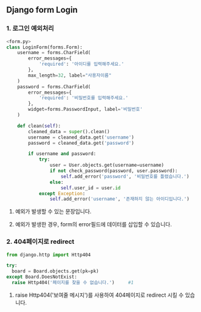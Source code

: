 ## Django form Login

### 1. 로그인 예외처리

```python
<form.py>
class LoginForm(forms.Form):
    username = forms.CharField(
        error_messages={
            'required': '아이디를 입력해주세요.'
        },
        max_length=32, label="사용자이름"
    )
    password = forms.CharField(
        error_messages={
            'required': '비밀번호를 입력해주세요.'
        },
        widget=forms.PasswordInput, label='비밀번호'
    )

    def clean(self):
        cleaned_data = super().clean()
        username = cleaned_data.get('username')
        password = cleaned_data.get('password')

        if username and password:
            try:																					#1
                user = User.objects.get(username=username)
                if not check_password(password, user.password):
                    self.add_error('password', '비밀번호를 틀렸습니다.')
                else:
                    self.user_id = user.id
            except Exception:															#2
                self.add_error('username', '존재하지 않는 아이디입니다.')
```

1) 예외가 발생할 수 있는 문장입니다.

2) 예외가 발생한 경우, form의 error필드에 데이터를 삽입할 수 있습니다.

### 2. 404페이지로 redirect

```python
from django.http import Http404

try:
  board = Board.objects.get(pk=pk)
except Board.DoesNotExist:
  raise Http404('페이지를 찾을 수 없습니다.')     #1
```

1) raise Http404('보여줄 메시지')를 사용하여 404페이지로 redirect 시킬 수 있습니다.

